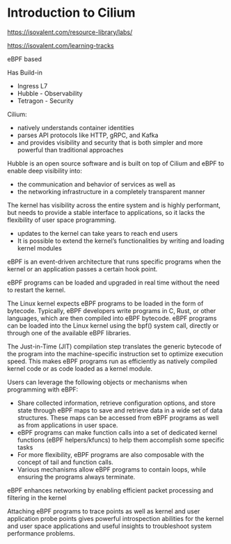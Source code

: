 # Introduction to Cilium

https://isovalent.com/resource-library/labs/

https://isovalent.com/learning-tracks

eBPF based

Has Build-in
- Ingress L7
- Hubble - Observability
- Tetragon - Security

Cilium:
- natively understands container identities
- parses API protocols like HTTP, gRPC, and Kafka
- and provides visibility and security that is both simpler and more powerful than traditional approaches

Hubble is an open source software and is built on top of Cilium and eBPF to enable deep visibility into:
- the communication and behavior of services as well as
- the networking infrastructure in a completely transparent manner

The kernel has visibility across the entire system and is highly performant, but needs to provide a stable interface to applications, so it lacks the flexibility of user space programming.

- updates to the kernel can take years to reach end users
- It is possible to extend the kernel’s functionalities by writing and loading kernel modules

eBPF is an event-driven architecture that runs specific programs when the kernel or an application passes a certain hook point.

eBPF programs can be loaded and upgraded in real time without the need to restart the kernel.

The Linux kernel expects eBPF programs to be loaded in the form of bytecode. Typically, eBPF developers write
programs in C, Rust, or other languages, which are then compiled into eBPF bytecode. eBPF programs can be
loaded into the Linux kernel using the bpf() system call, directly or through one of the available eBPF libraries. 

The Just-in-Time (JIT) compilation step translates the generic bytecode of the program into the machine-specific
instruction set to optimize execution speed. This makes eBPF programs run as efficiently as natively compiled kernel
code or as code loaded as a kernel module.

Users can leverage the following objects or mechanisms when programming with eBPF:
- Share collected information, retrieve configuration options, and store state through eBPF maps to save and retrieve
  data in a wide set of data structures. These maps can be accessed from eBPF programs as well as from applications
  in user space.
- eBPF programs can make function calls into a set of dedicated kernel functions (eBPF helpers/kfuncs) to help them
  accomplish some specific tasks
- For more flexibility, eBPF programs are also composable with the concept of tail and function calls.
- Various mechanisms allow eBPF programs to contain loops, while ensuring the programs always terminate.

eBPF enhances networking by enabling efficient packet processing and filtering in the kernel

Attaching eBPF programs to trace points as well as kernel and user application probe points gives powerful introspection
abilities for the kernel and user space applications and useful insights to troubleshoot system performance problems.


